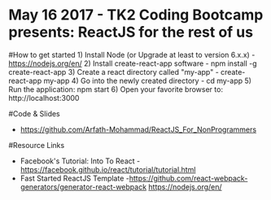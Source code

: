 # May 16 2017 - TK2 Coding Bootcamp presents: ReactJS for the rest of us

#How to get started
	1) Install Node (or Upgrade at least to version 6.x.x) - https://nodejs.org/en/
	2) Install create-react-app software - npm install -g create-react-app
	3) Create a react directory called "my-app" - create-react-app my-app
	4) Go into the newly created directory - cd my-app 
	5) Run the application: npm start
	6) Open your favorite browser to: http://localhost:3000


#Code & Slides
- https://github.com/Arfath-Mohammad/ReactJS_For_NonProgrammers

#Resource Links

- Facebook's Tutorial: Into To React - https://facebook.github.io/react/tutorial/tutorial.html 
- Fast Started ReactJS Template -https://github.com/react-webpack-generators/generator-react-webpack https://nodejs.org/en/
